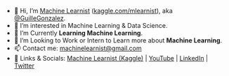 - 👋 Hi, I’m [Machine Learnist](https://www.kaggle.com/mlearnist) ([kaggle.com/mlearnist](https://www.kaggle.com/mlearnist)), aka [@GuilleGonzalez](https://github.com/GuilleGonzalez).
- 👀 I’m interested in Machine Learning & Data Science.
- 🌱 I’m Currently __Learning Machine Learning__. 
- 💞️ I’m Looking to Work or Intern to Learn more about __Machine Learning__.
- 📫 Contact me: machinelearnist@gmail.com
- 🔗 Links & Socials: [Machine Learnist (Kaggle)](https://www.kaggle.com/mlearnist) | [YouTube](https://www.youtube.com/@MLearnist) | [LinkedIn](https://www.linkedin.com/in/mlearnist/) | [Twitter](https://twitter.com/MLearnist)
